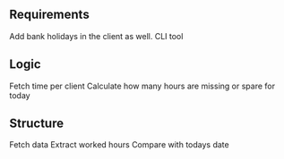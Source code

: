 ## Requirements
Add bank holidays in the client as well.
CLI tool

## Logic
Fetch time per client
Calculate how many hours are missing or spare for today

## Structure
Fetch data
Extract worked hours
Compare with todays date